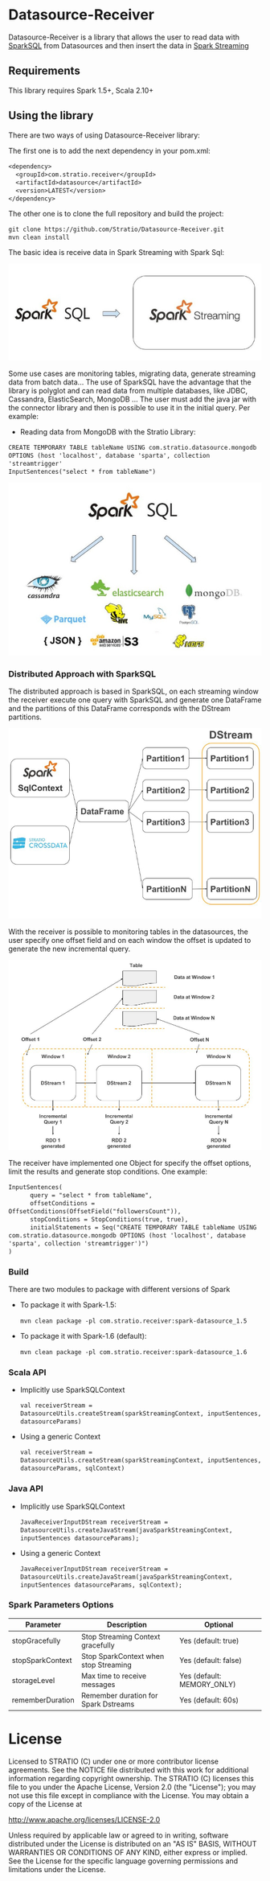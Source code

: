# Datasource-Receiver

Datasource-Receiver is a library that allows the user to read data with [SparkSQL](http://spark.apache.org/docs/latest/sql-programming-guide.html)
from Datasources and then insert the data in [Spark Streaming](http://spark.apache.org/docs/latest/streaming-programming-guide.html)


## Requirements

This library requires Spark 1.5+, Scala 2.10+

## Using the library

There are two ways of using Datasource-Receiver library:

The first one is to add the next dependency in your pom.xml:

  ```
  <dependency>
    <groupId>com.stratio.receiver</groupId>
    <artifactId>datasource</artifactId>
    <version>LATEST</version>
  </dependency>
  ```

The other one is to clone the full repository and build the project:

  ```
  git clone https://github.com/Stratio/Datasource-Receiver.git
  mvn clean install
  ```

The basic idea is receive data in Spark Streaming with Spark Sql:

  ![SparkSQL -> SparkStreaming](./images/SparkSQL-SparkStreaming.jpg)
 
Some use cases are monitoring tables, migrating data, generate streaming data from batch data...
The use of SparkSQL have the advantage that the library is polyglot and can read data from multiple databases, like 
JDBC, Cassandra, ElasticSearch, MongoDB ... The user must add the java jar with the connector library and then is 
possible to use it in the initial query. Per example:
 
 - Reading data from MongoDB with the Stratio Library:
 
 ```
 CREATE TEMPORARY TABLE tableName USING com.stratio.datasource.mongodb OPTIONS (host 'localhost', database 'sparta', collection 'streamtrigger'
 InputSentences("select * from tableName") 
 ```

  ![SparkSQL Datasources](./images/SparkSQL-Datasources.jpg)

### Distributed Approach with SparkSQL

The distributed approach is based in SparkSQL, on each streaming window the receiver execute one query with SparkSQL 
and generate one DataFrame and the partitions of this DataFrame corresponds with the DStream partitions.

  ![Datasource Receiver distributed with SparkSQL](./images/ArchitectureDatasourceReceiver.jpg)

With the receiver is possible to monitoring tables in the datasources, the user specify one offset field and on each 
window the offset is updated to generate the new incremental query.
 
  ![Incremental Queries](./images/IncrementalQueries.jpg)
 
The receiver have implemented one Object for specify the offset options, limit the results and generate stop 
conditions. One example:

   ```
   InputSentences(
         query = "select * from tableName",
         offsetConditions = OffsetConditions(OffsetField("followersCount")),
         stopConditions = StopConditions(true, true),
         initialStatements = Seq("CREATE TEMPORARY TABLE tableName USING com.stratio.datasource.mongodb OPTIONS (host 'localhost', database 'sparta', collection 'streamtrigger')")
   )
   ```


### Build

There are two modules to package with different versions of Spark

- To package it with Spark-1.5:

    `mvn clean package -pl com.stratio.receiver:spark-datasource_1.5`

- To package it with Spark-1.6 (default):

    `mvn clean package -pl com.stratio.receiver:spark-datasource_1.6`


### Scala API

- Implicitly use SparkSQLContext
    
    ```
    val receiverStream = DatasourceUtils.createStream(sparkStreamingContext, inputSentences, datasourceParams)
    ```
    
- Using a generic Context
    
    ```
    val receiverStream = DatasourceUtils.createStream(sparkStreamingContext, inputSentences, datasourceParams, sqlContext)
    ```


### Java API

- Implicitly use SparkSQLContext

  ```
  JavaReceiverInputDStream receiverStream = DatasourceUtils.createJavaStream(javaSparkStreamingContext, inputSentences datasourceParams);
  ```
  
- Using a generic Context

  ```
  JavaReceiverInputDStream receiverStream = DatasourceUtils.createJavaStream(javaSparkStreamingContext, inputSentences datasourceParams, sqlContext);
  ```
  

### Spark Parameters Options 

| Parameter                 | Description                             | Optional                             |
|---------------------------|-----------------------------------------|--------------------------------------|
| stopGracefully            | Stop Streaming Context gracefully       | Yes  (default: true)                 |
| stopSparkContext          | Stop SparkContext when stop Streaming   | Yes  (default: false)                |
| storageLevel              | Max time to receive messages            | Yes  (default: MEMORY_ONLY)          |
| rememberDuration          | Remember duration for Spark Dstreams    | Yes  (default: 60s)                  |


# License #

Licensed to STRATIO (C) under one or more contributor license agreements.
See the NOTICE file distributed with this work for additional information
regarding copyright ownership.  The STRATIO (C) licenses this file
to you under the Apache License, Version 2.0 (the
"License"); you may not use this file except in compliance
with the License.  You may obtain a copy of the License at

  http://www.apache.org/licenses/LICENSE-2.0

Unless required by applicable law or agreed to in writing,
software distributed under the License is distributed on an
"AS IS" BASIS, WITHOUT WARRANTIES OR CONDITIONS OF ANY
KIND, either express or implied.  See the License for the
specific language governing permissions and limitations
under the License.
